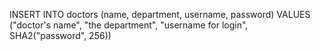 INSERT INTO doctors (name, department, username, password) VALUES ("doctor's name", "the department", "username for login",  SHA2("password", 256))